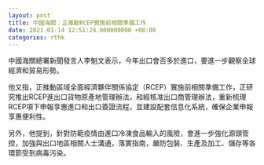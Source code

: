 ```yaml
---
layout: post
title: 中國海關：正推動RCEP實施前相關準備工作
date: 2021-01-14 12:51:24.000000000 +08:00
categories: rthk
---
```


中國海關總署新聞發言人李魁文表示，今年出口會否多於進口，要進一步觀察全球經濟和貿易形勢。

他又指，正推動區域全面經濟夥伴關係協定（RCEP）實施前相關準備工作，正研究推出RCEP進出口貨物原產地管理辦法，和經核准出口商管理辦法，重新梳理RCEP項下申報享惠進口和出口簽證流程，並建設配套信息化系統，確保企業申報享惠便利性。

另外，他提到，針對防範疫情由進口冷凍食品輸入的風險，會進一步強化源頭管控，加強與出口地區相關人士溝通，落實指南，嚴防包裝、生產及加工、儲存等各環節受到病毒污染。
